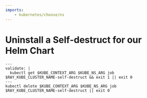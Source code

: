 ```yaml
---
imports:
    - kubernetes/choose/ns
---
```


# Uninstall a Self-destruct for our Helm Chart

```shell
---
validate: |
  kubectl get $KUBE_CONTEXT_ARG $KUBE_NS_ARG job $RAY_KUBE_CLUSTER_NAME-self-destruct && exit 1 || exit 0
---
kubectl delete $KUBE_CONTEXT_ARG $KUBE_NS_ARG job $RAY_KUBE_CLUSTER_NAME-self-destruct || exit 0
```

